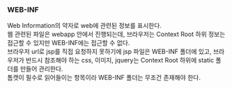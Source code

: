 ### WEB-INF

Web Information의 약자로 web에 관련된 정보를 표시한다.    
웹 관련된 파일은 webapp 안에서 진행되는데, 브라우저는 Context Root 하위 정보는 접근할 수 있지만 WEB-INF에는 접근할 수 없다.    
브라우저 url로 jsp를 직접 요청하지 못하기에 jsp 파일은 WEB-INF 폴더에 있고, 브라우저가 반드시 참조해야 하는 css, 이미지, jquery는 Context Root 하위에 static 폴더를 만들어 관리한다.    
톰캣이 필수로 읽어들이는 항목이라 WEB-INF 폴더는 무조건 존재해야 한다.
